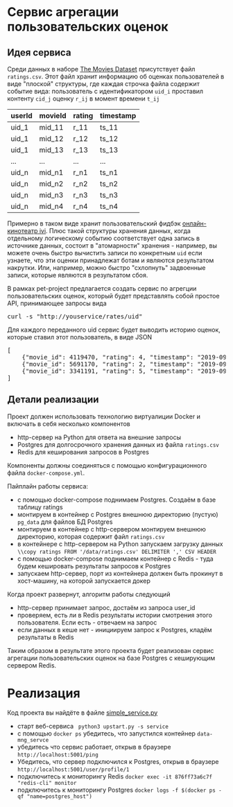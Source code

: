 # Сервис агрегации пользовательских оценок

## Идея сервиса

Среди данных в наборе [The Movies Dataset](https://www.kaggle.com/rounakbanik/the-movies-dataset) присутствует файл `ratings.csv`.
Этот файл хранит информацию об оценках пользователей в виде "плоской" структуры, где каждая строчка файла содержит событие вида: пользователь с идентификатором `uid_i` проставил контенту `cid_j` оценку `r_ij` в момент времени `t_ij`

| userId | movieId | rating | timestamp |
| --- | --- | --- | --- |
| uid_1 | mid_11 | r_11 | ts_11 |
| uid_1 | mid_12 | r_12 | ts_12 |
| uid_1 | mid_13 | r_13 | ts_13 |
| ... | ... | ... | ... |
| uid_n | mid_n1 | r_n1 | ts_n1 |
| uid_n | mid_n2 | r_n2 | ts_n2 |
| uid_n | mid_n3 | r_n3 | ts_n3 |
| uid_n | mid_n4 | r_n4 | ts_n4 |

Примерно в таком виде хранит пользовательский фидбэк [онлайн-кинотеатр ivi](https://www.ivi.ru/). Плюс такой структуры хранения данных, когда отдельному логическому событию соответствует одна запись в источнике данных, состоит в "атомарности" хранения - например, вы можете очень быстро вычистить записи по конкретным `uid` если узнаете, что эти оценки принадлежат ботам и являются результатом накрутки. Или, например, можно быстро "схлопнуть" задвоенные записи, которые являются в результатом сбоя.

В рамках pet-project предлагается создать сервис по агрегции пользовательских оценок, который будет представлять собой простое API, принимающее запросы вида
<pre>
curl -s "http://youservice/rates/uid"
</pre>

Для каждого переданного uid сервис будет выводить историю оценок, которые ставил этот пользователь, в виде JSON
<pre>
[
    {"movie_id": 4119470, "rating": 4, "timestamp": "2019-09-03 10:00:00"},
    {"movie_id": 5691170, "rating": 2, "timestamp": "2019-09-05 13:23:00"},
    {"movie_id": 3341191, "rating": 5, "timestamp": "2019-09-08 16:40:00"}
]
</pre>

## Детали реализации

Проект должен использовать технологию виртуалиции Docker и включать в себя несколько компонентов

* http-сервер на Python для ответа на внешние запросы
* Postgres для долгосрочного хранения данных из файла `ratings.csv`
* Redis для кеширования запросов в Postgres

Компоненты должны соединяться с помощью конфигурационного файла `docker-compose.yml`.

Пайплайн работы сервиса:

* с помощью docker-compose поднимаем Postgres. Создаём в базе таблицу ratings
* монтируем в контейнер с Postgres внешнюю директорию (пустую) `pg_data` для файлов БД Postgres
* монтируем в контейнер с http-сервером монтируем внешнюю директорию, которая содержит файл `ratings.csv`
* в контейнере с http-сервером на Python запускаем загрузку данных `\\copy ratings FROM '/data/ratings.csv' DELIMITER ',' CSV HEADER`
* с помощью docker-compose поднимаем контейнер с Redis - туда будем кешировать результаты запросов к Postgres
* запускаем http-сервер, порт из контейнера должен быть прокинут в хост-машину, на которой запускается докер 

Когда проект развернут, алгоритм работы следующий

* http-сервер принимает запрос, достаём из запроса user_id
* проверяем, есть ли в Redis результаты истории смотрения этого пользователя. Если есть - отвечаем на запрос
* если данных в кеше нет - инициируем запрос к Postgres, кладём результаты в Redis

Таким образом в результате этого проекта будет реализован сервис агрегации пользовательских оценок на базе Postgres с кеширующим сервером Redis.

# Реализация

Код проекта вы найдёте в файле [simple_service.py](../../docker_compose/data_client/app/src/simple_service.py)

* старт веб-сервиса  ` python3 upstart.py -s service`
* с помощью `docker ps` убедитесь, что запустился контейнер `data-mng_servce`
* убедитесь что сервис работает, открыв в браузере `http://localhost:5001/ping`
* Убедитесь, что сервер подключился к Postgres, открыв в браузере `http://localhost:5001/user/profile/1`
* подключитесь к мониторингу Redis `docker exec -it 876ff73a6c7f "redis-cli" monitor`
* подключитесь к мониторингу Postgres `docker logs -f $(docker ps -qf "name=postgres_host")`